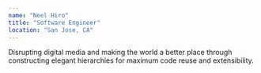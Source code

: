 ```yaml
---
name: "Neel Hiro"
title: "Software Engineer"
location: "San Jose, CA"
---
```


Disrupting digital media and making the world a better place through constructing elegant hierarchies for maximum code reuse and extensibility.
